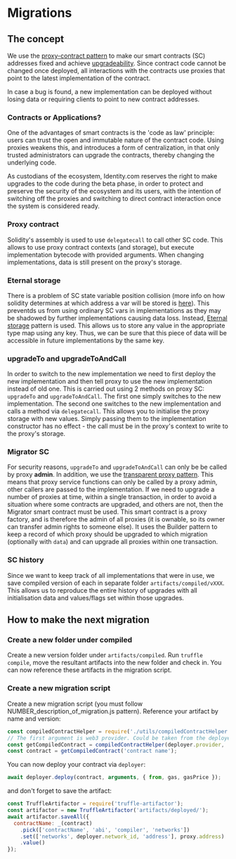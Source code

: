 # Migrations

## The concept

We use the [proxy-contract pattern](https://blog.zeppelinos.org/proxy-patterns/) to make our smart contracts (SC) addresses fixed and achieve [upgradeability](https://github.com/zeppelinos/labs/tree/master/upgradeability_using_eternal_storage). 
Since contract code cannot be changed once deployed, all interactions with the contracts use proxies that point to the latest implementation of the contract.

In case a bug is found, a new implementation can be deployed without losing data or requiring clients to point to new contract addresses.

### Contracts or Applications?

One of the advantages of smart contracts is the 'code as law' principle: users can trust the open and immutable nature of the contract code.
Using proxies weakens this, and introduces a form of centralization, in that only trusted administrators can upgrade the contracts,
thereby changing the underlying code.

As custodians of the ecosystem, Identity.com reserves the right to make upgrades to the code during the beta phase,
in order to protect and preserve the security of the ecosystem and its users, with the intention of switching off
the proxies and switching to direct contract interaction once the system is considered ready. 

### Proxy contract

Solidity's assembly is used to use `delegatecall` to call other SC code. 
This allows to use proxy contract contexts (and storage), but execute implementation bytecode with provided arguments.
When changing implementations, data is still present on the proxy's storage.

### Eternal storage

There is a problem of SC state variable position collision (more info on how solidity determines at which address a var will be stored is [here](http://solidity.readthedocs.io/en/v0.4.24/miscellaneous.html#layout-of-state-variables-in-storage)). 
This preventds us from using ordinary SC vars in implementations as they may be shadowed by further implementations causing data loss.
Instead, [Eternal storage](https://github.com/zeppelinos/labs/blob/master/upgradeability_using_eternal_storage/contracts/EternalStorage.sol) pattern is used.
This allows us to store any value in the appropriate type map using any key.
Thus, we can be sure that this piece of data will be accessible in future implementations by the same key.

### upgradeTo and upgradeToAndCall

In order to switch to the new implementation we need to first deploy the new implementation and then tell proxy to use the new implementation instead of old one.
This is carried out using 2 methods on proxy SC: `upgradeTo` and `upgradeToAndCall`. 
The first one simply switches to the new implementation.
The second one switches to the new implementation and calls a method via `delegatecall`.
This allows you to initialise the proxy storage with new values.
Simply passing them to the implementation constructor has no effect - the call must be in the proxy's context to write to the proxy's storage.

### Migrator SC

For security reasons, `upgradeTo` and `upgradeToAndCall` can only be be called by proxy __admin__. 
In addition, we use the [transparent proxy pattern](https://github.com/zeppelinos/zos-lib/pull/36). 
This means that proxy service functions can only be called by a proxy admin, other callers are passed to the implementation.
If we need to upgrade a number of proxies at time, within a single transaction, in order to avoid a situation where some contracts are upgraded, and others are not,
then the Migrator smart contract must be used.
This smart contract is a proxy factory, and is therefore the admin of all proxies (it is ownable, so its owner can transfer admin rights to someone else). 
It uses the Builder pattern to keep a record of which proxy should be upgraded to which migration (optionally with `data`) and can upgrade all proxies within one transaction. 

### SC history

Since we want to keep track of all implementations that were in use, we save compiled version of each in separate folder `artifacts/compiled/vXXX`. 
This allows us to reproduce the entire history of upgrades with all initialisation data and values/flags set within those upgrades.

## How to make the next migration

### Create a new folder under compiled

Create a new version folder under `artifacts/compiled`. 
Run `truffle compile`, move the resultant artifacts into the new folder and check in.
You can now reference these artifacts in the migration script.

### Create a new migration script 

Create a new migration script (you must follow NUMBER_description_of_migration.js pattern). Reference your artifact by name and version:
```js
const compiledContractHelper = require('./utils/compiledContractHelper');
// The first argument is web3 provider. Could be taken from the deployer instance.
const getCompiledContract = compiledContractHelper(deployer.provider, 'version number');
const contract = getCompiledContract('contract name');
```

You can now deploy your contract via `deployer`:
```js
await deployer.deploy(contract, arguments, { from, gas, gasPrice });
```

and don't forget to save the artifact:
```js
const TruffleArtifactor = require('truffle-artifactor');
const artifactor = new TruffleArtifactor('artifacts/deployed/');
await artifactor.saveAll({
  contractName: _(contract)
    .pick(['contractName', 'abi', 'compiler', 'networks'])
    .set(['networks', deployer.network_id, 'address'], proxy.address)
    .value()
});
```